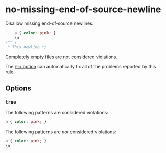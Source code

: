 # no-missing-end-of-source-newline

Disallow missing end-of-source newlines.

```css
    a { color: pink; }
    \n
/** ↑
 * This newline */
```

Completely empty files are not considered violations.

The [`fix` option](../../../docs/user-guide/usage/options.md#fix) can automatically fix all of the problems reported by this rule.

## Options

### `true`

The following patterns are considered violations:

```css
a { color: pink; }
```

The following patterns are *not* considered violations:

```css
a { color: pink; }
\n
```
